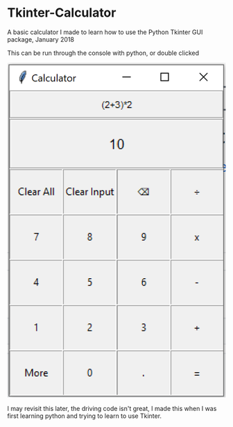 # Tkinter-Calculator
A basic calculator I made to learn how to use the Python Tkinter GUI package, January 2018

This can be run through the console with python, or double clicked

![](Caluclator.png)

I may revisit this later, the driving code isn't great, I made this when I was first learning python and trying to learn to use Tkinter.

